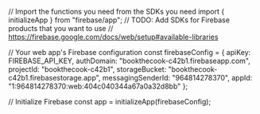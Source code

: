 // Import the functions you need from the SDKs you need
import { initializeApp } from "firebase/app";
// TODO: Add SDKs for Firebase products that you want to use
// https://firebase.google.com/docs/web/setup#available-libraries

// Your web app's Firebase configuration
const firebaseConfig = {
apiKey: FIREBASE_API_KEY,
authDomain: "bookthecook-c42b1.firebaseapp.com",
projectId: "bookthecook-c42b1",
storageBucket: "bookthecook-c42b1.firebasestorage.app",
messagingSenderId: "964814278370",
appId: "1:964814278370:web:404c040344a67a0a32d8bb"
};

// Initialize Firebase
const app = initializeApp(firebaseConfig);
